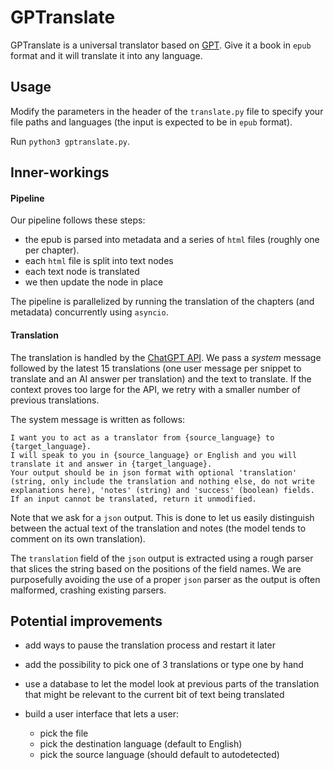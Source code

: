 # GPTranslate

GPTranslate is a universal translator based on [GPT](https://openai.com/product).
Give it a book in `epub` format and it will translate it into any language.

## Usage

Modify the parameters in the header of the `translate.py` file to specify your file paths and languages (the input is expected to be in `epub` format).

Run `python3 gptranslate.py`.

## Inner-workings

#### Pipeline

Our pipeline follows these steps:

* the epub is parsed into metadata and a series of `html` files (roughly one per chapter).
* each `html` file is split into text nodes
* each text node is translated
* we then update the node in place

The pipeline is parallelized by running the translation of the chapters (and metadata) concurrently using `asyncio`.

#### Translation

The translation is handled by the [ChatGPT API](https://platform.openai.com/docs/guides/chat).
We pass a *system* message followed by the latest 15 translations (one user message per snippet to translate and an AI answer per translation) and the text to translate.
If the context proves too large for the API, we retry with a smaller number of previous translations.

The system message is written as follows:

```
I want you to act as a translator from {source_language} to {target_language}.
I will speak to you in {source_language} or English and you will translate it and answer in {target_language}.
Your output should be in json format with optional 'translation' (string, only include the translation and nothing else, do not write explanations here), 'notes' (string) and 'success' (boolean) fields.
If an input cannot be translated, return it unmodified.
```

Note that we ask for a `json` output. This is done to let us easily distinguish between the actual text of the translation and notes (the model tends to comment on its own translation).

The `translation` field of the `json` output is extracted using a rough parser that slices the string based on the positions of the field names.
We are purposefully avoiding the use of a proper `json` parser as the output is often malformed, crashing existing parsers.

## Potential improvements

* add ways to pause the translation process and restart it later
* add the possibility to pick one of 3 translations or type one by hand

* use a database to let the model look at previous parts of the translation that might be relevant to the current bit of text being translated
* build a user interface that lets a user:
    * pick the file
    * pick the destination language (default to English)
    * pick the source language (should default to autodetected)
